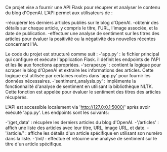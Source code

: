 Ce projet vise a fournir une API Flask pour récuprer et analyser le contenu du blog d'OpenAI.
L'API permet aux utilisateurs de :

-récupérer les derniers articles publiés sur le blog d'OpenAI.
-obtenir des détails sur chaque article, y compris le titre, l'URL, l'image associée, et la date de publication.
-effectuer une analyse de sentiment sur les titres des articles pour évaluer la positivité ou la négativité des nouvelles récentes concernant l'IA.

Le code du projet est structuré comme suit : 
-'app.py' : le fichier principal qui configure et exécute l'application Flask. il définit les endpoints de l'API et les lie aux fonctions appropriées.
-'scraper.py' : contient la logique pour scraper le blog d'OpenAI et extraire les informations des articles. Cette logique est utilisée par certaines routes dans 'app.py' pour fournir les données nécessaires.
-'sentiment_analysis.py' : implémente la fonctionnalité d'analyse de sentiment en utilisant la bibliothèque NLTK. Cette fonction est appelée pour évaluer le sentiment des titres des articles récupérés.

L'API est accessible localement via 'http://127.0;0.1:5000/' après avoir exécuté 'app.py'. Les endpoints sont les suivants:

-'/get_data' :  récupère les derniers articles du blog d'OpenAI.
-'/articles' : affich une liste des articles avec leur titre, URL, image URL, et date.
-'/article/<number>' : affiche les détails d'un article spécifique en utilisant son numéro dans la liste.
-'/ml/<number> : effectue et retourne une analyse de sentiment sur le titre d'un article spécifique.

